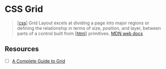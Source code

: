 # CSS Grid

> [[css]] Grid Layout excels at dividing a page into major regions or defining the relationship in terms of size, position, and layer, between parts of a control built from [[html]] primitives. [MDN web docs][1]

## Resources
- [ ] [A Complete Guide to Grid](https://css-tricks.com/snippets/css/complete-guide-grid/)

[1]: https://developer.mozilla.org/en-US/docs/Web/CSS/CSS_Grid_Layout

[//begin]: # "Autogenerated link references for markdown compatibility"
[css]: css "CSS"
[html]: html "HTML"
[//end]: # "Autogenerated link references"
